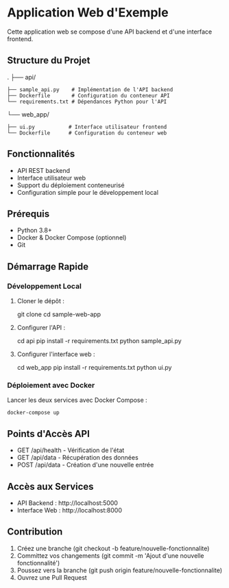 # Application Web d'Exemple

Cette application web se compose d'une API backend et d'une interface frontend.

## Structure du Projet

.
├── api/

    ├── sample_api.py    # Implémentation de l'API backend
    ├── Dockerfile       # Configuration du conteneur API
    └── requirements.txt # Dépendances Python pour l'API

└── web_app/

    ├── ui.py           # Interface utilisateur frontend
    └── Dockerfile      # Configuration du conteneur web

## Fonctionnalités

- API REST backend
- Interface utilisateur web
- Support du déploiement conteneurisé
- Configuration simple pour le développement local

## Prérequis

- Python 3.8+
- Docker & Docker Compose (optionnel)
- Git

## Démarrage Rapide

### Développement Local

1. Cloner le dépôt :

    git clone <url-de-votre-repo>
    cd sample-web-app

2. Configurer l'API :

    cd api
    pip install -r requirements.txt
    python sample_api.py

3. Configurer l'interface web :

    cd web_app
    pip install -r requirements.txt
    python ui.py

### Déploiement avec Docker

Lancer les deux services avec Docker Compose :

    docker-compose up

## Points d'Accès API

- GET /api/health - Vérification de l'état
- GET /api/data - Récupération des données
- POST /api/data - Création d'une nouvelle entrée

## Accès aux Services

- API Backend : http://localhost:5000
- Interface Web : http://localhost:8000

## Contribution

1. Créez une branche (git checkout -b feature/nouvelle-fonctionnalite)
2. Committez vos changements (git commit -m 'Ajout d'une nouvelle fonctionnalité')
3. Poussez vers la branche (git push origin feature/nouvelle-fonctionnalite)
4. Ouvrez une Pull Request
